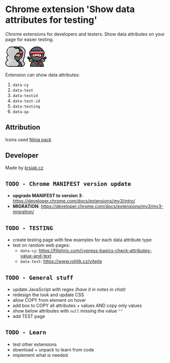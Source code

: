 # Chrome extension 'Show data attributes for testing'

Chrome extensions for developers and testers. Show data attributes on your page for easier testing.

![ninja-hidden](img/ninja-hidden-64.png) ![ninja-visible](img/ninja-visible-64.png)

Extension can show data attributes:

1. `data-cy`
2. `data-test`
3. `data-testid`
4. `data-test-id`
5. `data-testing`
6. `data-qa`

## Attribution

Icons used [Ninja pack](https://www.flaticon.com/packs/ninja-11)

## Developer

Made by [krsiak.cz](https://krsiak.cz/)

## `TODO - Chrome MANIFEST version update`

- **upgrade MANIFEST to version 3**: <https://developer.chrome.com/docs/extensions/mv3/intro/>
- **MIGRATION**: <https://developer.chrome.com/docs/extensions/mv3/mv3-migration/>

## `TODO - TESTING`

- create testing page with few examples for each data attribute type
- test on random web pages:
  - `data-cy`: <https://filiphric.com/cypress-basics-check-attributes-value-and-text>
  - `data-test`: <https://www.rohlik.cz/vitejte>

## `TODO - General stuff`

- update JavaScript with regex _(have it in notes in chat)_
- redesign the look and update CSS
- allow COPY from element on hover
- add box to COPY all attributes + values AND copy only values
- show below attributes with `null` missing the value `""`
- add TEST page

## `TODO - Learn`

- test other extensions
- download + unpack to learn from code
- implement what is needed
